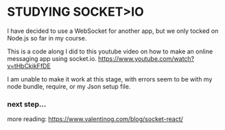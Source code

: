 # STUDYING SOCKET>IO

I have decided to use a WebSocket for another app, but we only tocked on Node.js so far in my course. 

This is a code along I did to this youtube video on how to make an online messaging app using socket.io.
https://www.youtube.com/watch?v=tHbCkikFfDE

I am unable to make it work at this stage, with errors seem to be with my node bundle, require, or my Json setup file.

### next step...
more reading: https://www.valentinog.com/blog/socket-react/

